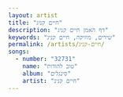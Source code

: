```yaml
---
layout: artist
title: "חיים קניג"
description: "דף האמן חיים קניג"
keywords: "שירים, מוזיקה, חיים קניג"
permalink: /artists/חיים-קניג/
songs:
  - number: "32731"
    name: "טוב להודות"
    album: "סינגלים"
    artist: "חיים קניג"
---
```

